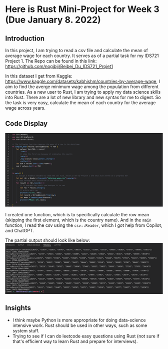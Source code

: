 # Here is Rust Mini-Project for Week 3 (Due January 8. 2022)


## Introduction
In this project, I am trying to read a csv file and calculate the mean of average wage for each country. It serves as of a partial task for my IDS721 Project 1. The Repo can be found in this link: https://github.com/nogibjj/Beibei_Du_IDS721_Projet1

In this dataset I get from Kaggle: https://www.kaggle.com/datasets/kabhishm/countries-by-average-wage, I aim to find the averge minimum wage among the population from different countries. As a new user to Rust, I am trying to apply my data science skills into Rust. There are a lot of new library and new syntax for me to digest. So the task is very easy, calculate the mean of each country for the average wage across years.


## Code Display
![Alt text](https://github.com/belladu0201/Images_Beibei/blob/main/Screen%20Shot%202023-02-05%20at%202.36.34%20AM.png)

I created one function, which is to specifically calculate the row mean (skipping the first element, which is the country name). And in the `main` function, I read the csv using the `csv::Reader`, which I got help from Copilot, and ChatGPT. 

The partial output should look like below: 
![Alt text](https://github.com/belladu0201/Images_Beibei/blob/main/Screen%20Shot%202023-02-05%20at%202.39.31%20AM.png)

## Insights
- I think maybe Python is more appropriate for doing data-science intensive work. Rust should be used in other ways, such as some system stuff.
- Trying to see if I can do leetcode easy questions using Rust (not sure if that's efficient way to learn Rust and prepare for interviews).
